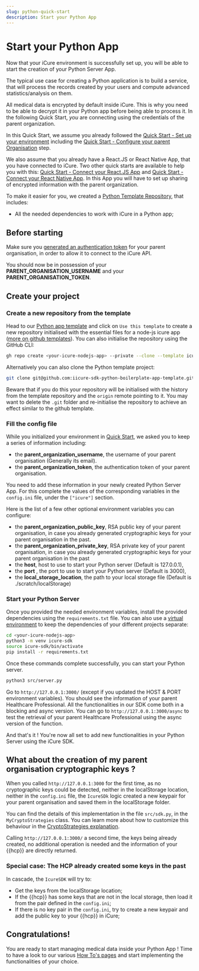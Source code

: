 ```yaml
---
slug: python-quick-start
description: Start your Python App
---
```


# Start your Python App
Now that your iCure environment is successfully set up, you will be able to start the creation of your Python Server App.

The typical use case for creating a Python application is to build a service, that will process the records created by your users and compute advanced statistics/analysis on them.

All medical data is encrypted by default inside iCure. This is why you need to be able to decrypt it in your Python app before being able to process it. In the following Quick Start, *you* are connecting using the credentials of the parent organization.

In this Quick Start, we assume you already followed the [Quick Start - Set up your environment](/{{sdk}}/quick-start/index.md) including the [Quick Start - Configure your parent Organisation](/{{sdk}}/quick-start/index.md#optional-configure-your-parent-organization-to-allow-patients-to-share-data-with-it) step.

We also assume that you already have a React.JS or React Native App, that you have connected to iCure. Two other quick starts are available to help you with this: [Quick Start - Connect your React.JS App](/{{sdk}}/quick-start/react-js-quick-start.md) and [Quick Start - Connect your React Native App](/{{sdk}}/quick-start/react-native-quick-start.md). In this App you will have to set up sharing of encrypted information with the parent organization.

To make it easier for you, we created a [Python Template Repository](https://github.com/icure/icure-sdk-python-boilerplate-app-template), that includes: 
- All the needed dependencies to work with iCure in a Python app;

## Before starting
Make sure you [generated an authentication token](/{{sdk}}/quick-start/index.md#create-an-authentication-token-for-your-parent-organisation) for your parent organisation, in order to allow it to connect to the iCure API. 

You should now be in possession of your **PARENT_ORGANISATION_USERNAME** and your **PARENT_ORGANISATION_TOKEN**. 


## Create your project
### Create a new repository from the template
Head to our [Python app template](https://github.com/icure-sdk-python-boilerplate-app-template) and click on `Use this template` to create a new repository
initialised with the essential files for a node-js icure app ([more on github templates](https://docs.github.com/en/repositories/creating-and-managing-repositories/creating-a-repository-from-a-template)).
You can also initialise the repository using the GitHub CLI:
```bash
gh repo create <your-icure-nodejs-app> --private --clone --template icure/icure-sdk-python-boilerplate-app-template
```

Alternatively you can also clone the Python template project: 
```bash
git clone git@github.com:iicure-sdk-python-boilerplate-app-template.git <your-icure-nodejs-app>
```
Beware that if you do this your repository will be initialised with the history from the template repository and the `origin` remote pointing to it. You may want to delete the `.git` folder and
re-initialise the repository to achieve an effect similar to the github template.

### Fill the config file
While you initialized your environment in [Quick Start](/{{sdk}}/quick-start/index.md), we asked you to keep a series of information including: 
- the **parent_organization_username**, the username of your parent organisation (Generally its email). 
- the **parent_organization_token**, the authentication token of your parent organisation. 

You need to add these information in your newly created Python Server App. 
For  this complete the values of the corresponding variables in the `config.ini` file, under the `["icure"]` section.

Here is the list of a few other optional environment variables you can configure: 
- the **parent_organization_public_key**, RSA public key of your parent organisation, in case you already generated cryptographic keys for your parent organisation in the past. 
- the **parent_organization_private_key**, RSA private key of your parent organisation, in case you already generated cryptographic keys for your parent organisation in the past 
- the **host**, host to use to start your Python server (Default is 127.0.0.1),
- the **port** , the port to use to start your Python server (Default is 3000),
- the **local_storage_location**, the path to your local storage file (Default is ./scratch/localStorage)


### Start your Python Server
Once you provided the needed environment variables, install the provided dependencies using the `requirements.txt` file. You can also use a [virtual environment](https://docs.python.org/3/library/venv.html#creating-virtual-environments) to keep the dependencies of your different projects separate:

```bash
cd <your-icure-nodejs-app>
python3 -m venv icure-sdk
source icure-sdk/bin/activate
pip install -r requirements.txt
```

Once these commands complete successfully, you can start your Python server.

```bash
python3 src/server.py
```

Go to `http://127.0.0.1:3000/` (except if you updated the HOST & PORT environment variables). You should see the information of your parent Healthcare Professional. 
All the functionalities in our SDK come both in a blocking and async version. You can go to `http://127.0.0.1:3000/async` to test the retrieval of your parent Healthcare Professional using the async version of the function.

And that's it ! You're now all set to add new functionalities in your Python Server using the iCure SDK. 

## What about the creation of my parent organisation cryptographic keys ?
When you called `http://127.0.0.1:3000` for the first time, as no cryptographic keys could be detected, neither in the localStorage location, neither in the `config.ini` file, 
the `IcureSDk` logic created a new keypair for your parent organisation and saved them in the localStorage folder.

You can find the details of this implementation in the file `src/sdk.py`, in the `MyCryptoStrategies` class. You can learn more about how to customize this behaviour in the [CryptoStrategies explanation](../explanations/crypto-strategies).

Calling `http://127.0.0.1:3000/` a second time, the keys being already created, no additional operation is needed and the information of your {{hcp}} are directly returned. 

### Special case: The HCP already created some keys in the past
In cascade, the `IcureSDK` will try to: 
- Get the keys from the localStorage location; 
- If the {{hcp}} has some keys that are not in the local storage, then load it from the pair defined in the `config.ini`;
- If there is no key pair in the `config.ini`, try to create a new keypair and add the public key to your {{hcp}} in iCure;

## Congratulations!
You are ready to start managing medical data inside your Python App ! Time to have a look to our various [How To's pages](../how-to/index) and start implementing the functionalities of your choice. 
